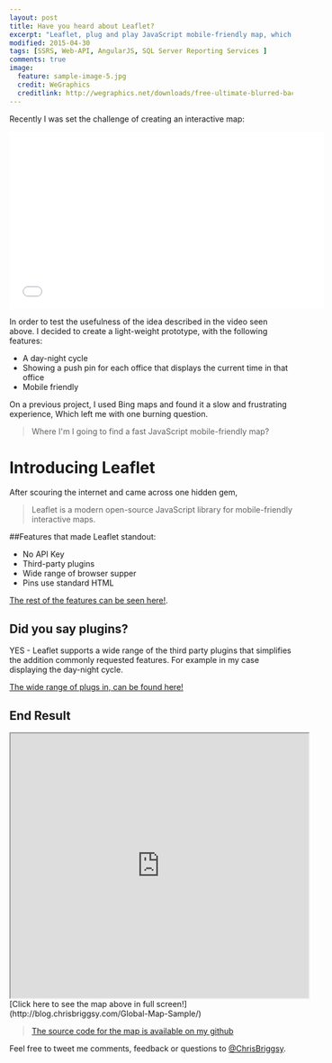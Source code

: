 ```yaml
---
layout: post
title: Have you heard about Leaflet?
excerpt: "Leaflet, plug and play JavaScript mobile-friendly map, which just works out of the box."
modified: 2015-04-30
tags: [SSRS, Web-API, AngularJS, SQL Server Reporting Services ]
comments: true
image:
  feature: sample-image-5.jpg
  credit: WeGraphics
  creditlink: http://wegraphics.net/downloads/free-ultimate-blurred-background-pack/
---
```


Recently I was set the challenge of creating an interactive map:  

<iframe width="560" height="315" src="//www.youtube.com/embed/UUr7pc2pVuM" frameborder="0" allowfullscreen="allowfullscreen">&nbsp;</iframe>

In order to test the usefulness of the idea described in the video seen above. I decided to create a light-weight prototype, with the following features:

*  A day-night cycle
*  Showing a push pin for each office that displays the current time in that office
*  Mobile friendly 

On a previous project, I used Bing maps and found it a slow and frustrating experience, Which left me with one burning question.

>Where I'm I going to find a fast JavaScript mobile-friendly map?

# Introducing Leaflet

After scouring the internet and came across one hidden gem,

>Leaflet is a modern open-source JavaScript library for mobile-friendly interactive maps. 

##Features that made Leaflet standout: 

*  No API Key
*  Third-party plugins
*  Wide range of browser supper
*  Pins use standard HTML 

 [The rest of the features can be seen here!](http://leafletjs.com/features.html).

## Did you say plugins?

YES - Leaflet supports a wide range of the third party plugins that simplifies the addition commonly requested features. For example in my case displaying the day-night cycle.

[The wide range of plugs in, can be found here!](http://leafletjs.com/plugins.html)

## End Result

<iframe src="http://blog.chrisbriggsy.com/Global-Map-Sample/" width="530" height="470">&amp;amp;amp;nbsp;</iframe>
[Click here to see the map above in full screen!](http://blog.chrisbriggsy.com/Global-Map-Sample/)

>[The source code for the map is available on my github](http://blog.chrisbriggsy.com/Global-Map-Sample/)

Feel free to tweet me comments, feedback or questions to [@ChrisBriggsy](https://twitter.com/ChrisBriggsy).